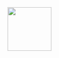 <div id="header" align="center">
  <img src="https://media.giphy.com/media/5r5J4JD9miis/giphy.gif"https://media.giphy.com/media/WRuBiZKB6xgsS9DrFA/giphy.gif" width="100"/>
</div>
                                                                                                                                                                                                                                                                                     

